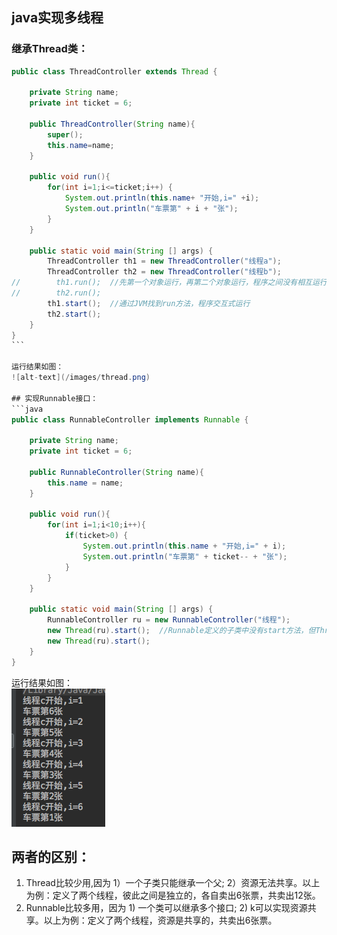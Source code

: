 ## java实现多线程
### 继承Thread类：
```java 
public class ThreadController extends Thread {

    private String name;
    private int ticket = 6;

    public ThreadController(String name){
        super();
        this.name=name;
    }

    public void run(){
        for(int i=1;i<=ticket;i++) {
            System.out.println(this.name+ "开始,i=" +i);
            System.out.println("车票第" + i + "张");
        }
    }

    public static void main(String [] args) {
        ThreadController th1 = new ThreadController("线程a");
        ThreadController th2 = new ThreadController("线程b");
//        th1.run();  //先第一个对象运行，再第二个对象运行，程序之间没有相互运行
//        th2.run();
        th1.start();  //通过JVM找到run方法，程序交互式运行
        th2.start();
    }
}
```   

运行结果如图：      
![alt-text](/images/thread.png)   

## 实现Runnable接口：
```java
public class RunnableController implements Runnable {

    private String name;
    private int ticket = 6;

    public RunnableController(String name){
        this.name = name;
    }

    public void run(){
        for(int i=1;i<10;i++){
            if(ticket>0) {
                System.out.println(this.name + "开始,i=" + i);
                System.out.println("车票第" + ticket-- + "张");
            }
        }
    }

    public static void main(String [] args) {
        RunnableController ru = new RunnableController("线程");
        new Thread(ru).start();  //Runnable定义的子类中没有start方法，但Thread的一个构造方法可以接受Runnable的子类示例
        new Thread(ru).start();
    }
}
```    
运行结果如图：    
![alt-text](/images/runnable.png)  
## 两者的区别：
1. Thread比较少用,因为 1）一个子类只能继承一个父; 2）资源无法共享。以上为例：定义了两个线程，彼此之间是独立的，各自卖出6张票，共卖出12张。  
2. Runnable比较多用，因为 1) 一个类可以继承多个接口; 2) k可以实现资源共享。以上为例：定义了两个线程，资源是共享的，共卖出6张票。
